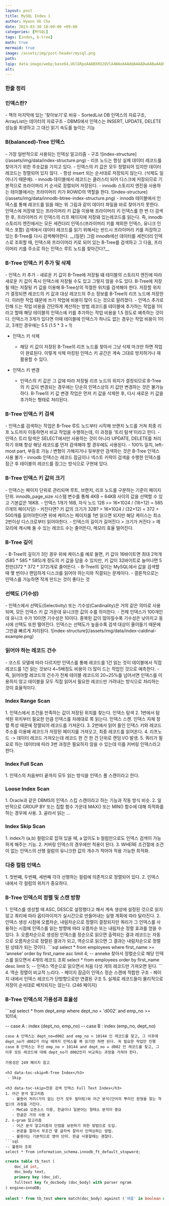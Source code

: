 ```yaml
---
layout: post  
title: MySQL Index 1  
author: Hyeon Uk Cho  
date: 2023-03-30 18:09:00 +09:00  
categories: [MYSQL]  
tags: [index, b-tree]  
math: true  
mermaid: true  
image: /assets/img/post-header/mysql.png  
path:   
lqip: data:image/webp;base64,UklGRpoAAABXRUJQVlA4WAoAAAAQAAAADwAABwAAQUxQSDIAAAARL0AmbZurmr57yyIiqE8oiG0bejIYEQTgqiDA9vqnsUSI6H+oAERp2HZ65qP/VIAWAFZQOCBCAAAA8AEAnQEqEAAIAAVAfCWkAALp8sF8rgRgAP7o9FDvMCkMde9PK7euH5M1m6VWoDXf2FkP3BqV0ZYbO6NA/VFIAAAA  
alt:
---
```



<h3 data-toc-skip>한줄 정리</h3>


<h3 data-toc-skip>인덱스란?</h3>
- 책의 마지막에 있는 '찾아보기'로 비유
- SortedList DB 인덱스의 자료구조, ArrayList는 데이터의 자료구조
- DBMS에서 인덱스는 INSERT, UPDATE, DELETE 성능을 희생하고 그 대신 읽기 속도를 높이는 기능  

<h3 data-toc-skip>B(balanced)-Tree 인덱스</h3>
- 가장 일반적으로 사용되는 인덱싱 알고리즘
- 구조  
  ![index-structure](/assets/img/data/index-structure.png)
- 리프 노드는 항상 실제 데이터 레코드를 찾아가기 위한 주솟값을 가지고 있다.
- 인덱스의 키 값은 모두 정렬되어 있지만 데이터 레코드는 정렬되어 있지 않다.
- 항상 insert 되는 순서대로 저장되지 않는다. (삭제도 일어나기 때문에).
  - innodb 데이블에서 레코드는 클러스터 되어 디스크에 저장되므로 기본적으로 프라이머리 키 순서로 정렬되어 저장된다.
- innodb 스토리지 엔진을 사용하는 테이블에서는 프라이머리 키가 ROWID의 역할을 한다.  
  ![index-structure](/assets/img/data/innodb-btree-index-structure.png)
- innodb 테이블에서 인덱스를 통해 레코드를 읽을 때는 위 그림과 같이 데이터 파일을 바로 찾아가지 못한다.  
인덱스에 저장돼 있는 프라이머리 키 값을 이용해 프라이머리 키 인덱스를 한 번 더 검색한 후, 프라이머리 키 인덱스의 리프 페이지에 저장돼 있는레코드를 읽는다.  
즉, innodb 스토리지 엔진에서는 모든 세컨더리 인덱스(프라이머리 키를 제외한 인덱스, 유니크 인덱스 포함) 검색에서 데이터 레코드를 읽기 위해서는 반드시 프라이머리 키를 저장하고 있는 B-Tree를 다시 검색해야한다.  
__(질문) 그럼 innodb에선 데이터를 세컨더리 인덱스로 조회할 때, 인덱스와 프라이머리 키로 되어 있는 B-Tree를 검색하고 그 다음, 프라이머리 키를 주소로 하는 인덱스 루트 노드를 찾아간다?__

<h3 data-toc-skip>B-Tree 인덱스 키 추가 및 삭제</h3>
- 인덱스 키 추가
  - 새로운 키 값이 B-Tree에 저장될 떄 테이블의 스토리지 엔진에 따라 새로운 키 값이 즉시 인덱스에 저장될 수도 있고 그렇지 않을 수도 있다. B-Tree에 저장될 때는
  저잘됭 키 값을 이용해 B-Tree상의 적절한 위치를 검색해야 한다. 저장할 위치가 결정되면 레코드의 키 값과 대상 레코드의 주소 정보를 B-Tree의 리프 노드에 저장한다.
  이러한 작업 떄문에 쓰기 작업에 비용이 많이 드는 것으로 알려졌다.
  - 인덱스 추가로 인해 드는 작업 비용을 간단하게 계산하는 방법
  레코드를 테이블에 추가하는 작업을 1이라고 할때 해당 테이블의 인덱스에 키를 추가하는 작업 비용을 1.5 정도로 예측하는 것이다.
  인덱스가 3개가 있다면 이때 테이블에 인덱스가 하나도 없는 경우는 작업 비용이 1이고, 3개인 경우에는 5.5 (1.5 * 3 + 1)
  
- 인덱스 키 삭제
  - 해당 키 값이 저장된 B-Tree의 리프 노드를 찾아서 그냥 삭제 마크만 하면 작업이 완료된다.
  이렇게 삭제 마킹된 인덱스 키 공간은 계속 그대로 방치하거나 재활용할 수 있다.

- 인덱스 키 변경
  - 인덱스의 키 값은 그 값에 따라 저장될 리프 노드의 위치가 결정되므로 B-Tree의 키 값이 변경되는 경우에는 단순히 인덱스상의 키 값만 변경하는 것은 불가능하다. 
  B-Tree의 키 값 변경 작업은 먼저 키 값을 삭제한 후, 다시 새로운 키 값을 추가하는 형태로 처리된다.

<h3 data-toc-skip>B-Tree 인덱스 키 검색</h3>
- 인덱스를 검색하는 작업은 B-Tree 루트 노드부터 시작해 브랜치 노드를 거쳐 최종 리프 노드까지 이동하면서 비교 작업을 수행하는데, 이 과정을 '트리 탐색'이라고 한다.
- 인덱스 트리 탐색은 SELECT에서만 사용하는 것이 아니라 UPDATE, DELETE를 처리하기 위해 항상 해당 레코드를 먼저 검색해야 할 경우에도 사용된다.
- 100% 일치, left-most part, 부등호 가능 / 변형이 가해지거나 뒷부분만 검색하는 것은 B-Tree 인덱스 사용 불가
- innodb 인덱스는 레코드 잠금이나 넥스트 키락이 검색을 수행한 인덱스를 잠근 후 테이블의 레코드를 잠그는 방식으로 구현돼 있다.

<h3 data-toc-skip>B-Tree 인덱스 키 값의 크기</h3>
- 인덱스는 페이지 단위로 관리되며 루트, 브랜치, 리프 노드를 구분하는 기준이 페이지 단위. innodb_page_size 시스템 변수를 통해 4KB ~ 64KB 사이의 값을 선택할
수 있고 기본값은 16KB.
- 인덱스 1개가 16B, 자식 노드 12B >> 16*1024 / (16+12) = 585 (1개의 페이지당)
- 커진다면? 키 값의 크기가 32B? > 16*1024 / (32+12) = 372 > 500개를 읽어야한다면 위에 케이스는 페이지를 1번 읽으면 되지만 해당 케이스는 최소 2번이상 디스크로부터 읽어야한다.
- 인덱스의 길이가 길어진다 > 크기가 커진다 > 메모리에 캐시해 둘 수 있는 레코드 수는 줄어든다, 메모리 효율 떨어진다.

<h3 data-toc-skip>B-Tree 깊이</h3>
- B-Tree의 깊이가 3인 경우 위에 케이스를 예로 들면,
키 값이 16바이트면 최대 2억개 (585 * 585 * 585)개 정도의 키 값을 담을 수 있지만, 키 값이 32바이트로 늘어나면 5천만(372 * 372 * 372)개로 줄어든다.
- B-Tree의 깊이는 MySQL에서 값을 검색할 때 몇 번이나 랜덤하게 디스크를 읽어야 하는지와 직결되는 문제이다.
- 결론적으로는 인덱스를 가능하면 작게 만드는 것이 좋다는 것

<h3 data-toc-skip>선택도 (기수성)</h3>
- 인덱스에서 선택도(Selectivity) 또는 기수성(Cardinality)은 거의 같은 의미로 사용되며, 모든 인덱스 키 값 가운데 유니크한 값의 수를 의미한다.
- 전체 인덱스가 100개인데 유니크 수가 10이면 기수성은 10이다. 중복된 값이 많아질수록 기수성은 낮아지고 동시에 선택도 또한 떨어진다. 인덱스는 선택도가 높을수록 검색 대상이 줄어들기 때문에 그만큼 빠르게 처리된다.  
  ![index-structure](/assets/img/data/index-caldinal-example.png)

<h3 data-toc-skip>읽어야 하는 레코드 건수</h3>
- 코스트 모델에 따라 다르지만 인덱스를 통해 레코드를 1건 읽는 것이 테이블에서 직접 레코드를 1건 읽는 것보다 4~5배정도 비용이 더 많이 드는 작업인 것으로 예측한다.
- 즉, 읽어야할 레코드의 건수가 전체 테이블 레코드의 20~25%를 넘어서면 인덱스를 이용하지 않고 테이블을 모두 직접 읽어서 필요한 레코드만 가려내는 방식으로 처리하는 것이 효율적이다.

<h3 data-toc-skip>Index Range Scan</h3>
1. 인덱스에서 조건을 만족하는 값이 저장된 위치를 찾는다. 인덱스 탐색  
2. 1번에서 탐색된 위치부터 필요한 만큼 인덱스를 차례대로 쭉 읽는다. 인덱스 스캔. 인덱스 자체 정렬 특성 때문에 정렬되어 레코드를 가져온다.
3. 2번에서 읽어 들인 인덱스 키와 레코드 주소를 이용해 레코드가 저장된 페이지를 가져오고, 최종 레코드를 읽어온다.
4. 리프노드 -> 데이터 레코드 가져오는데 레코드 한 건 한 건 단위로 랜덤 I/O 발생.
5. 쿼리가 필요로 하는 데이터에 따라 3번 과정은 필요하지 않을 수 있는데 이를 커버링 인덱스라고 한다.

<h3 data-toc-skip>Index Full Scan</h3>
1. 인덱스의 처음부터 끝까지 모두 읽는 방식을 인덱스 풀 스캔이라고 한다.

<h3 data-toc-skip>Loose Index Scan</h3>
1. Oracle과 같은 DBMS의 인덱스 스킵 스캔이라고 하는 기능과 작동 방식 비슷.
2. 일반적으로 GROUP BY 또는 집합 함수 가운데 MAX() 또는 MIN() 함수에 대해 최적화를 하는 경우에 사용.
3. 골라서 읽는 ...

<h3 data-toc-skip>Index Skip Scan</h3>
1. index가 (a,b) 컬럼으로 잡혀 있을 때, a 없이도 b 컬럼만으로도 인덱스 검색이 가능하게 해주는 기능.
2. 커버링 인덱스의 경우에만 적용이 된다.
3. WHERE 조건절에 조건이 없는 인덱스의 선행 컬럼의 유니크한 값의 개수가 적어야 적용 가능한 최적화.

<h3 data-toc-skip>다중 컬럼 인덱스</h3>
1. 첫번째, 두번째, 세번째 각각 선행하는 컬럼에 의존적으로 정렬되어 있다.
2. 인덱스 내에서 각 컬럼의 위치가 중요하다.
   
<h3 data-toc-skip>B-Tree 인덱스의 정렬 및 스캔 방향</h3>
1. 인덱스를 생성할 때 ASC, DESC로 설정했다고 해서 계속 생성에 설정된 것으로 읽지 않고 쿼리에 따라 옵티마이저가 실시간으로 만들어내는 실행 계획에 따라 달라진다.
2. 인덱스 생성 시점에 오름차순, 내림차순으로 정렬이 결정되지만 쿼리가 그 인덱스를 사용하는 시점에 인덱스를 읽는 방향에 따라 오름차순 또는 내림차순 정렬 효과를 얻을 수 있다.
3. 오름차순으로 생성된 인덱스를 정순으로 읽으면 출력되는 결과 레코드는 자동으로 오름차순으로 정렬된 결과가 되고, 역순으로 읽으면 그 결과는 내림차순으로 정렬된 상태가 되는 것이다.
```sql
select * from employees where first_name >= 'anneke'
order by first_name asc limit 4;
-- anneke 찾아서 정렬순으로 해당 인덱스를 읽으면서 4개의 레코드 조회
select * from employees
order by first_name desc limit 5;
-- 인덱스 역순으로 읽으면서 처음 다섯 개의 레코드만 가져오면 된다.
```
4. 역순 정렬이 비교적 느리다.
   - 페이지 잠금이 인덱스 정순 스캔에 적합한 구조
   - 페이지 내에서 인덱스 레코드가 단방향으로만 연결된 구조
5. 실제로 레코드들이 물리적으로 저장이 순서대로 배치되지는 않는다. (246 페이지)

<h3 data-toc-skip>B-Tree 인덱스의 가용성과 효율성</h3>
```sql
select * from dept_emp where dept_no = 'd002' and emp_no >= 10114;

-- case A : index (dept_no, emp_no)
-- case B : index (emp_no, dept_no)
```
case A 인덱스는 dept_no=d002 and emp_no > 10144 인 레코드를 찾고, 그 이후에 dept_no가 d002가 아닐 때까지 인덱스를 쭉 읽기만 하면 된다. 꼭 필요한 작업만 진행  
case B 인덱스는 우선 emp_no > 10144 and dept_no = d002 인 레코드를 찾고, 그 이후 모든 레코드에 대해 dept_no가 d002인지 비교하는 과정을 거쳐야 한다.  

가용성은 249 페이지 참고

<h3 data-toc-skip>R-Tree Index</h3>
 - Skip

<h3 data-toc-skip>전문 검색 인덱스 Full Text Index</h3>
1. 어근 분석 알고리즘
   - 불용어 처리(가치 없는 단거 모두 필터링)와 어근 분석(단어의 뿌리인 원형을 찾는 작업)의 과정을 거친다.
   - MeCab 오픈소스 이용, 한글이나 일본어는 형태소 분석이 중요
   - 한글은 거의 사용 X
2. n-gram 알고리즘  
   - 어근 분석 알고리즘의 단점을 보완하기 위한 방법으로 도입.
   - 본문을 잘라서 무조건 몇 글자씩 잘라서 인덱싱하는 방법.
   - 불용어는 기본적으로 영어 단어. 한글 사용할때는 괜찮다.
```sql
-- 불용어 조회
select * from information_schema.innodb_ft_default_stopword;
```
```sql
create table tb_test (
    doc_id int,
    doc_body text,
    primary key (doc_id),
    fulltext key fx_docbody (doc_body) with parser ngram
) engine=innoDB;

select * from tb_test where match(doc_body) against ('애플' in boolean mode);

```
